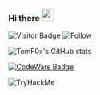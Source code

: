 ### Hi there <img src="https://media.giphy.com/media/hvRJCLFzcasrR4ia7z/giphy.gif" width="25px">
![Visitor Badge](https://visitor-badge.laobi.icu/badge?page_id=TomF0x.TomF0x)
[![Follow](https://img.shields.io/github/followers/TomF0x?label=Follow&style=social)](https://github.com/TomF0x)

![TomF0x's GitHub stats](https://github-readme-stats.vercel.app/api?username=TomF0x&count_private=true&show_icons=true&theme=radical)

[![CodeWars Badge](https://www.codewars.com/users/TomF0x/badges/large)](https://www.codewars.com/users/TomF0x)

<img src="https://tryhackme-badges.s3.amazonaws.com/TomFox.png" alt="TryHackMe">
